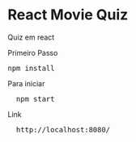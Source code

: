 # React Movie Quiz

Quiz em react

Primeiro Passo
<pre>
npm install
</pre>

Para iniciar
<pre>
  npm start
</pre>

Link
<pre>
  http://localhost:8080/
</pre>
